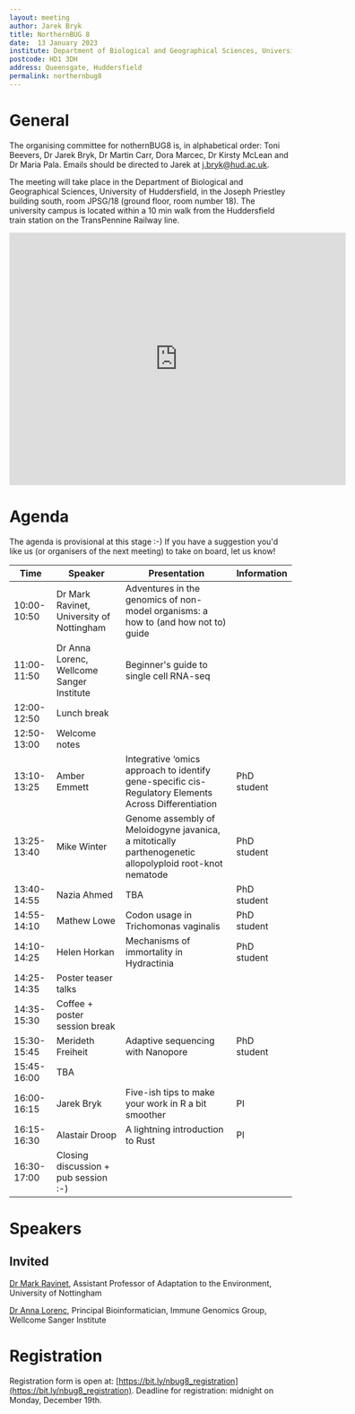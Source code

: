 ```yaml
---
layout: meeting
author: Jarek Bryk
title: NorthernBUG 8
date:  13 January 2023
institute: Department of Biological and Geographical Sciences, University of Huddersfield
postcode: HD1 3DH
address: Queensgate, Huddersfield
permalink: northernbug8
---
```


# General

The organising committee for nothernBUG8 is, in alphabetical order: Toni Beevers, Dr Jarek Bryk, Dr Martin Carr, Dora Marcec, Dr Kirsty McLean and Dr Maria Pala. Emails should be directed to Jarek at j.bryk@hud.ac.uk.

The meeting will take place in the Department of Biological and Geographical Sciences, University of Huddersfield, in the Joseph Priestley building south, room JPSG/18 (ground floor, room number 18). The university campus is located within a 10 min walk from the Huddersfield train station on the TransPennine Railway line.

<iframe src="https://www.google.com/maps/embed?pb=!1m18!1m12!1m3!1d254.7189472544998!2d-1.7793714549217128!3d53.64293718480601!2m3!1f0!2f0!3f0!3m2!1i1024!2i768!4f13.1!3m3!1m2!1s0x0%3A0xe62c355275c8c19e!2zNTPCsDM4JzM0LjYiTiAxwrA0Nic0NS4zIlc!5e0!3m2!1sen!2suk!4v1667813529532!5m2!1sen!2suk" width="600" height="450" style="border:0;" allowfullscreen="" loading="lazy" referrerpolicy="no-referrer-when-downgrade"></iframe>


# Agenda

The agenda is provisional at this stage :-) If you have a suggestion you'd like us (or organisers of the next meeting) to take on board, let us know!

| Time          | Speaker | Presentation | Information |
|---------------|---------|--------------|-------------|
| 10:00-10:50 | Dr Mark Ravinet, University of Nottingham | Adventures in the genomics of non-model organisms: a how to (and how not to) guide |  |
| 11:00-11:50 | Dr Anna Lorenc, Wellcome Sanger Institute | Beginner's guide to single cell RNA-seq |  |
| 12:00-12:50 | Lunch break |  |  |
| 12:50-13:00 | Welcome notes |  |  |
| 13:10-13:25 | Amber Emmett | Integrative ‘omics approach to identify gene-specific cis-Regulatory Elements Across Differentiation | PhD student |
| 13:25-13:40 | Mike Winter | Genome assembly of Meloidogyne javanica, a mitotically parthenogenetic allopolyploid root-knot nematode | PhD student |
| 13:40-14:55 | Nazia Ahmed | TBA | PhD student |
| 14:55-14:10 | Mathew Lowe | Codon usage in Trichomonas vaginalis | PhD student |
| 14:10-14:25 | Helen Horkan | Mechanisms of immortality in Hydractinia | PhD student |
| 14:25-14:35 | Poster teaser talks |  |  |
| 14:35-15:30 | Coffee + poster session break |  |  |
| 15:30-15:45 | Merideth 	Freiheit | Adaptive sequencing with Nanopore | PhD student |
| 15:45-16:00 | TBA |  |  |
| 16:00-16:15 | Jarek Bryk | Five-ish tips to make your work in R a bit smoother | PI |
| 16:15-16:30 | Alastair Droop | A lightning introduction to Rust | PI |
| 16:30-17:00 | Closing discussion + pub session :-) |  |  |

# Speakers

## Invited

[Dr Mark Ravinet](https://www.nottingham.ac.uk/research/groups/cells-organisms-and-molecular-genetics/people/mark.ravinet), Assistant Professor of Adaptation to the Environment, University of Nottingham

[Dr Anna Lorenc](https://www.sanger.ac.uk/person/lorenc-anna/), Principal Bioinformatician, Immune Genomics Group, Wellcome Sanger Institute

# Registration

Registration form is open at: [https://bit.ly/nbug8_registration](https://bit.ly/nbug8_registration). Deadline for registration: midnight on Monday, December 19th.
